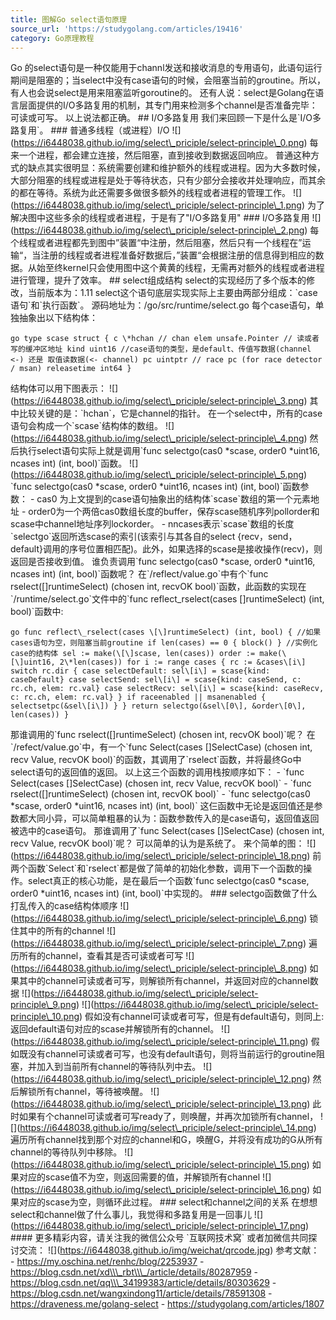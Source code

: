 ```yaml
---
title: 图解Go select语句原理
source_url: 'https://studygolang.com/articles/19416'
category: Go原理教程
---
```

Go 的select语句是一种仅能用于channl发送和接收消息的专用语句，此语句运行期间是阻塞的；当select中没有case语句的时候，会阻塞当前的groutine。所以，有人也会说select是用来阻塞监听goroutine的。 还有人说：select是Golang在语言层面提供的I/O多路复用的机制，其专门用来检测多个channel是否准备完毕：可读或可写。 以上说法都正确。 ## I/O多路复用 我们来回顾一下是什么是\`I/O多路复用\`。 ### 普通多线程（或进程）I/O !\[\](https://i6448038.github.io/img/select\_priciple/select-principle\_0.png) 每来一个进程，都会建立连接，然后阻塞，直到接收到数据返回响应。 普通这种方式的缺点其实很明显：系统需要创建和维护额外的线程或进程。因为大多数时候，大部分阻塞的线程或进程是处于等待状态，只有少部分会接收并处理响应，而其余的都在等待。系统为此还需要多做很多额外的线程或者进程的管理工作。 !\[\](https://i6448038.github.io/img/select\_priciple/select-principle\_1.png) 为了解决图中这些多余的线程或者进程，于是有了"I/O多路复用" ### I/O多路复用 !\[\](https://i6448038.github.io/img/select\_priciple/select-principle\_2.png) 每个线程或者进程都先到图中”装置“中注册，然后阻塞，然后只有一个线程在”运输“，当注册的线程或者进程准备好数据后，”装置“会根据注册的信息得到相应的数据。从始至终kernel只会使用图中这个黄黄的线程，无需再对额外的线程或者进程进行管理，提升了效率。 ## select组成结构 select的实现经历了多个版本的修改，当前版本为：1.11 select这个语句底层实现实际上主要由两部分组成：\`case语句\`和\`执行函数\`。 源码地址为：/go/src/runtime/select.go 每个case语句，单独抽象出以下结构体： 
```
go type scase struct { c \*hchan // chan elem unsafe.Pointer // 读或者写的缓冲区地址 kind uint16 //case语句的类型，是default、传值写数据(channel <-) 还是 取值读数据(<- channel) pc uintptr // race pc (for race detector / msan) releasetime int64 } 
```
 结构体可以用下图表示： !\[\](https://i6448038.github.io/img/select\_priciple/select-principle\_3.png) 其中比较关键的是：\`hchan\`，它是channel的指针。 在一个select中，所有的case语句会构成一个\`scase\`结构体的数组。 !\[\](https://i6448038.github.io/img/select\_priciple/select-principle\_4.png) 然后执行select语句实际上就是调用\`func selectgo(cas0 \*scase, order0 \*uint16, ncases int) (int, bool)\`函数。 !\[\](https://i6448038.github.io/img/select\_priciple/select-principle\_5.png) \`func selectgo(cas0 \*scase, order0 \*uint16, ncases int) (int, bool)\`函数参数： - cas0 为上文提到的case语句抽象出的结构体\`scase\`数组的第一个元素地址 - order0为一个两倍cas0数组长度的buffer，保存scase随机序列pollorder和scase中channel地址序列lockorder。 - nncases表示\`scase\`数组的长度 \`selectgo\`返回所选scase的索引(该索引与其各自的select {recv，send，default}调用的序号位置相匹配)。此外，如果选择的scase是接收操作(recv)，则返回是否接收到值。 谁负责调用\`func selectgo(cas0 \*scase, order0 \*uint16, ncases int) (int, bool)\`函数呢？ 在\`/reflect/value.go\`中有个\`func rselect(\[\]runtimeSelect) (chosen int, recvOK bool)\`函数，此函数的实现在\`/runtime/select.go\`文件中的\`func reflect\_rselect(cases \[\]runtimeSelect) (int, bool)\`函数中: 
```
go func reflect\_rselect(cases \[\]runtimeSelect) (int, bool) { //如果cases语句为空，则阻塞当前groutine if len(cases) == 0 { block() } //实例化case的结构体 sel := make(\[\]scase, len(cases)) order := make(\[\]uint16, 2\*len(cases)) for i := range cases { rc := &cases\[i\] switch rc.dir { case selectDefault: sel\[i\] = scase{kind: caseDefault} case selectSend: sel\[i\] = scase{kind: caseSend, c: rc.ch, elem: rc.val} case selectRecv: sel\[i\] = scase{kind: caseRecv, c: rc.ch, elem: rc.val} } if raceenabled || msanenabled { selectsetpc(&sel\[i\]) } } return selectgo(&sel\[0\], &order\[0\], len(cases)) } 
```
 那谁调用的\`func rselect(\[\]runtimeSelect) (chosen int, recvOK bool)\`呢？ 在\`/refect/value.go\`中，有一个\`func Select(cases \[\]SelectCase) (chosen int, recv Value, recvOK bool)\`的函数，其调用了\`rselect\`函数，并将最终Go中select语句的返回值的返回。 以上这三个函数的调用栈按顺序如下： - \`func Select(cases \[\]SelectCase) (chosen int, recv Value, recvOK bool)\` - \`func rselect(\[\]runtimeSelect) (chosen int, recvOK bool)\` - \`func selectgo(cas0 \*scase, order0 \*uint16, ncases int) (int, bool)\` 这仨函数中无论是返回值还是参数都大同小异，可以简单粗暴的认为：函数参数传入的是case语句，返回值返回被选中的case语句。 那谁调用了\`func Select(cases \[\]SelectCase) (chosen int, recv Value, recvOK bool)\`呢？ 可以简单的认为是系统了。 来个简单的图： !\[\](https://i6448038.github.io/img/select\_priciple/select-principle\_18.png) 前两个函数\`Select\`和\`rselect\`都是做了简单的初始化参数，调用下一个函数的操作。select真正的核心功能，是在最后一个函数\`func selectgo(cas0 \*scase, order0 \*uint16, ncases int) (int, bool)\`中实现的。 ### selectgo函数做了什么 打乱传入的case结构体顺序 !\[\](https://i6448038.github.io/img/select\_priciple/select-principle\_6.png) 锁住其中的所有的channel !\[\](https://i6448038.github.io/img/select\_priciple/select-principle\_7.png) 遍历所有的channel，查看其是否可读或者可写 !\[\](https://i6448038.github.io/img/select\_priciple/select-principle\_8.png) 如果其中的channel可读或者可写，则解锁所有channel，并返回对应的channel数据 !\[\](https://i6448038.github.io/img/select\_priciple/select-principle\_9.png) !\[\](https://i6448038.github.io/img/select\_priciple/select-principle\_10.png) 假如没有channel可读或者可写，但是有default语句，则同上:返回default语句对应的scase并解锁所有的channel。 !\[\](https://i6448038.github.io/img/select\_priciple/select-principle\_11.png) 假如既没有channel可读或者可写，也没有default语句，则将当前运行的groutine阻塞，并加入到当前所有channel的等待队列中去。 !\[\](https://i6448038.github.io/img/select\_priciple/select-principle\_12.png) 然后解锁所有channel，等待被唤醒。 !\[\](https://i6448038.github.io/img/select\_priciple/select-principle\_13.png) 此时如果有个channel可读或者可写ready了，则唤醒，并再次加锁所有channel， !\[\](https://i6448038.github.io/img/select\_priciple/select-principle\_14.png) 遍历所有channel找到那个对应的channel和G，唤醒G，并将没有成功的G从所有channel的等待队列中移除。 !\[\](https://i6448038.github.io/img/select\_priciple/select-principle\_15.png) 如果对应的scase值不为空，则返回需要的值，并解锁所有channel !\[\](https://i6448038.github.io/img/select\_priciple/select-principle\_16.png) 如果对应的scase为空，则循环此过程。 ### select和channel之间的关系 在想想select和channel做了什么事儿，我觉得和多路复用是一回事儿 !\[\](https://i6448038.github.io/img/select\_priciple/select-principle\_17.png) #### 更多精彩内容，请关注我的微信公众号 \`互联网技术窝\` 或者加微信共同探讨交流： !\[\](https://i6448038.github.io/img/weichat/qrcode.jpg) 参考文献： - https://my.oschina.net/renhc/blog/2253937 - https://blog.csdn.net/xd\\\_rbt\\\_/article/details/80287959 - https://blog.csdn.net/qq\\\_34199383/article/details/80303629 - https://blog.csdn.net/wangxindong11/article/details/78591308 - https://draveness.me/golang-select - https://studygolang.com/articles/1807
